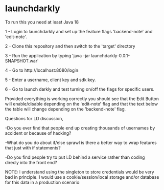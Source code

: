 # launchdarkly

To run this you need at least Java 18

1 - Login to launchdarkly and set up the feature flags 'backend-note' and 'edit-note'. 

2 - Clone this repository and then switch to the 'target' directory

3 - Run the application by typing 'java -jar launchdarkly-0.0.1-SNAPSHOT.war'

4 - Go to http://localhost:8080/login

5 - Enter a username, client key and sdk key.

6 - Go to launch darkly and test turning on/off the flags for specific users. 

Provided everything is working correctly you should see that the Edit Button will enable/disable depending on the 'edit-note' flag and that the text below the table will change depending on the 'backend-note' flag.

Questions for LD discussion, 

-Do you ever find that people end up creating thousands of usernames by accident or because of hacking?

-What do you do about if/else sprawl is there a better way to wrap features that just with if statements?

-Do you find people try to put LD behind a service rather than coding direcly into the front end?

NOTE: I understand using the singleton to store credentials would be very bad in principle. I would use a cookie/session/local storage and/or database for this data in a production scenario


